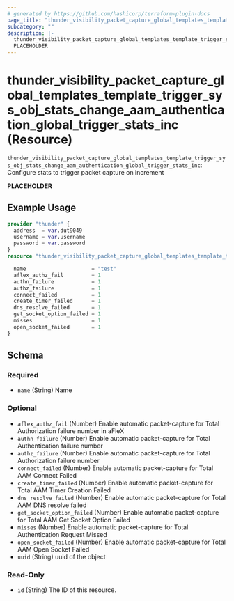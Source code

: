 ```yaml
---
# generated by https://github.com/hashicorp/terraform-plugin-docs
page_title: "thunder_visibility_packet_capture_global_templates_template_trigger_sys_obj_stats_change_aam_authentication_global_trigger_stats_inc Resource - terraform-provider-thunder"
subcategory: ""
description: |-
  thunder_visibility_packet_capture_global_templates_template_trigger_sys_obj_stats_change_aam_authentication_global_trigger_stats_inc: Configure stats to trigger packet capture on increment
  PLACEHOLDER
---
```


# thunder_visibility_packet_capture_global_templates_template_trigger_sys_obj_stats_change_aam_authentication_global_trigger_stats_inc (Resource)

`thunder_visibility_packet_capture_global_templates_template_trigger_sys_obj_stats_change_aam_authentication_global_trigger_stats_inc`: Configure stats to trigger packet capture on increment

__PLACEHOLDER__

## Example Usage

```terraform
provider "thunder" {
  address  = var.dut9049
  username = var.username
  password = var.password
}
resource "thunder_visibility_packet_capture_global_templates_template_trigger_sys_obj_stats_change_aam_authentication_global_trigger_stats_inc" "thunder_visibility_packet_capture_global_templates_template_trigger_sys_obj_stats_change_aam_authentication_global_trigger_stats_inc" {

  name                     = "test"
  aflex_authz_fail         = 1
  authn_failure            = 1
  authz_failure            = 1
  connect_failed           = 1
  create_timer_failed      = 1
  dns_resolve_failed       = 1
  get_socket_option_failed = 1
  misses                   = 1
  open_socket_failed       = 1
}
```

<!-- schema generated by tfplugindocs -->
## Schema

### Required

- `name` (String) Name

### Optional

- `aflex_authz_fail` (Number) Enable automatic packet-capture for Total Authorization failure number in aFleX
- `authn_failure` (Number) Enable automatic packet-capture for Total Authentication failure number
- `authz_failure` (Number) Enable automatic packet-capture for Total Authorization failure number
- `connect_failed` (Number) Enable automatic packet-capture for Total AAM Connect Failed
- `create_timer_failed` (Number) Enable automatic packet-capture for Total AAM Timer Creation Failed
- `dns_resolve_failed` (Number) Enable automatic packet-capture for Total AAM DNS resolve failed
- `get_socket_option_failed` (Number) Enable automatic packet-capture for Total AAM Get Socket Option Failed
- `misses` (Number) Enable automatic packet-capture for Total Authentication Request Missed
- `open_socket_failed` (Number) Enable automatic packet-capture for Total AAM Open Socket Failed
- `uuid` (String) uuid of the object

### Read-Only

- `id` (String) The ID of this resource.


